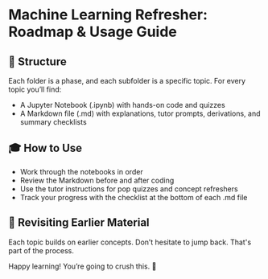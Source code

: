 # Machine Learning Refresher: Roadmap & Usage Guide

## 📁 Structure

Each folder is a phase, and each subfolder is a specific topic. For every topic you’ll find:
- A Jupyter Notebook (.ipynb) with hands-on code and quizzes
- A Markdown file (.md) with explanations, tutor prompts, derivations, and summary checklists

## 🎓 How to Use

- Work through the notebooks in order
- Review the Markdown before and after coding
- Use the tutor instructions for pop quizzes and concept refreshers
- Track your progress with the checklist at the bottom of each .md file

## 🔄 Revisiting Earlier Material

Each topic builds on earlier concepts. Don’t hesitate to jump back. That's part of the process.

Happy learning! You’re going to crush this. 🚀
